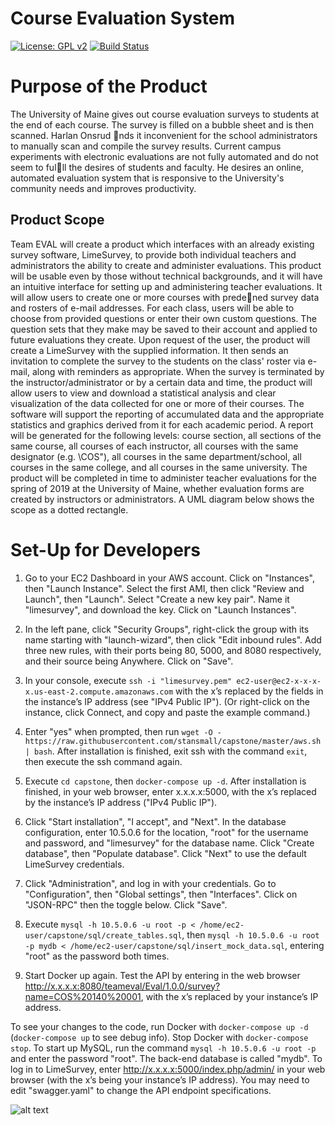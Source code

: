 # Course Evaluation System
[![License: GPL v2](https://img.shields.io/badge/License-GPL%20v2-lightgrey.svg)](https://www.gnu.org/licenses/old-licenses/gpl-2.0.en.html) [![Build Status](https://travis-ci.com/stansmall/capstone.svg?branch=master)](https://travis-ci.com/stansmall/capstone)

# Purpose of the Product
The University of Maine gives out course evaluation surveys to students at the end of each course. The
survey is filled on a bubble sheet and is then scanned. Harlan Onsrud nds it inconvenient for the school
administrators to manually scan and compile the survey results. Current campus experiments with electronic
evaluations are not fully automated and do not seem to fulll the desires of students and faculty. He desires
an online, automated evaluation system that is responsive to the University's community needs and improves
productivity.

## Product Scope
Team EVAL will create a product which interfaces with an already existing survey software, LimeSurvey, to
provide both individual teachers and administrators the ability to create and administer evaluations. This
product will be usable even by those without technical backgrounds, and it will have an intuitive interface
for setting up and administering teacher evaluations.
It will allow users to create one or more courses with predened survey data and rosters of e-mail
addresses. For each class, users will be able to choose from provided questions or enter their own custom
questions. The question sets that they make may be saved to their account and applied to future evaluations
they create. Upon request of the user, the product will create a LimeSurvey with the supplied information.
It then sends an invitation to complete the survey to the students on the class' roster via e-mail, along with
reminders as appropriate. When the survey is terminated by the instructor/administrator or by a certain
data and time, the product will allow users to view and download a statistical analysis and clear visualization
of the data collected for one or more of their courses.
The software will support the reporting of accumulated data and the appropriate statistics and graphics
derived from it for each academic period. A report will be generated for the following levels: course section,
all sections of the same course, all courses of each instructor, all courses with the same designator (e.g.
\COS"), all courses in the same department/school, all courses in the same college, and all courses in the
same university.
The product will be completed in time to administer teacher evaluations for the spring of 2019 at the
University of Maine, whether evaluation forms are created by instructors or administrators. A UML diagram
below shows the scope as a dotted rectangle.

# Set-Up for Developers

1. Go to your EC2 Dashboard in your AWS account. Click on "Instances", then "Launch Instance". Select the first AMI, then click "Review and Launch", then "Launch". Select "Create a new key pair". Name it "limesurvey", and download the key. Click on "Launch Instances".

2. In the left pane, click "Security Groups", right-click the group with its name starting with "launch-wizard", then click "Edit inbound rules". Add three new rules, with their ports being 80, 5000, and 8080 respectively, and their source being Anywhere. Click on "Save".

3. In your console, execute `ssh -i "limesurvey.pem" ec2-user@ec2-x-x-x-x.us-east-2.compute.amazonaws.com` with the x’s replaced by the fields in the instance’s IP address (see "IPv4 Public IP"). (Or right-click on the instance, click Connect, and copy and paste the example command.)

4. Enter "yes" when prompted, then run `wget -O - https://raw.githubusercontent.com/stansmall/capstone/master/aws.sh | bash`. After installation is finished, exit ssh with the command `exit`, then execute the ssh command again.

5. Execute `cd capstone`, then `docker-compose up -d`. After installation is finished, in your web browser, enter x.x.x.x:5000, with the x’s replaced by the instance’s IP address ("IPv4 Public IP").

6. Click "Start installation", "I accept", and "Next". In the database configuration, enter 10.5.0.6 for the location, "root" for the username and password, and "limesurvey" for the database name. Click "Create database", then "Populate database". Click "Next" to use the default LimeSurvey credentials.

7. Click "Administration", and log in with your credentials. Go to "Configuration", then "Global settings", then "Interfaces". Click on "JSON-RPC" then the toggle below. Click "Save".

8. Execute `mysql -h 10.5.0.6 -u root -p < /home/ec2-user/capstone/sql/create_tables.sql`, then `mysql -h 10.5.0.6 -u root -p mydb < /home/ec2-user/capstone/sql/insert_mock_data.sql`, entering "root" as the password both times.

9. Start Docker up again. Test the API by entering in the web browser http://x.x.x.x:8080/teameval/Eval/1.0.0/survey?name=COS%20140%20001, with the x’s replaced by your instance’s IP address.

To see your changes to the code, run Docker with `docker-compose up -d` (`docker-compose up` to see debug info). Stop Docker with `docker-compose stop`. To start up MySQL, run the command `mysql -h 10.5.0.6 -u root -p` and enter the password "root". The back-end database is called  "mydb". To log in to LimeSurvey, enter http://x.x.x.x:5000/index.php/admin/ in your web browser (with the x’s being your instance’s IP address). You may need to edit "swagger.yaml" to change the API endpoint specifications.

![alt text](https://raw.githubusercontent.com/stansmall/capstone/master/documents/images/scope_diagram.png)

